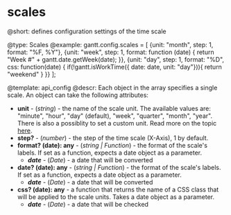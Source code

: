 scales
=============

@short: defines configuration settings of the time scale
	

@type: Scales
@example:
gantt.config.scales = [
    {unit: "month", step: 1, format: "%F, %Y"},
    {unit: "week", step: 1, format: function (date) {
        return "Week #" + gantt.date.getWeek(date);
    }},
    {unit: "day", step: 1, format: "%D", css: function(date) {
    if(!gantt.isWorkTime({ date: date, unit: "day"})){
            return "weekend"
        }
    }}
];

@template:	api_config
@descr:
Each object in the array specifies a single scale. An object can take the following attributes:

- <span class=subproperty>**unit**</span> - (*string*) - the name of the scale unit. The available values are: "minute", "hour", "day" (default), "week", "quarter", "month", "year". 
There is also a possiblity to set a custom unit. Read more on the topic [here](desktop/configuring_time_scale.md#customtimeunits).
- <span class=subproperty>**step?**</span> - (*number*) - the step of the time scale (X-Axis), 1 by default.
- <span class=hybrid_property>**format? (date): any**</span> - (*string | Function*) - the format of the scale's labels. If set as a function, expects a date object as a parameter.
    - **_date_** - (*Date*) - a date that will be converted
- <span class=hybrid_property>**date? (date): any**</span> - (*string | Function*) - the format of the scale's labels. If set as a function, expects a date object as a parameter.
    - **_date_** - (*Date*) - a date that will be converted
- <span class=submethod>**css? (date): any**</span> - a function that returns the name of a CSS class that will be applied to the scale units. Takes a date object as a parameter.
    - **_date_** - (*Date*) - a date that will be checked

